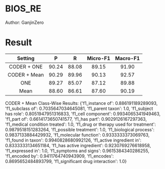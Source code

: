 # BIOS_RE
Author: GanjinZero

# Result
|   Setting    |   P   |   R   | Micro-F1 | Macro-F1 |
| :----------: | :---: | :---: | :------: | :------: |
| CODER + ONE  | 90.24 | 88.08 |  89.15   |  91.90   |
| CODER + Mean | 90.29 | 89.96 |  90.13   |  92.57   |
|     ONE      | 89.27 | 85.07 |  87.12   |  89.88   |
|     Mean     | 88.60 | 86.61 |  87.60   |  90.19   |

CODER + Mean Class-Wise Results:
{'f1_instance of': 0.886191189289093, 'f1_subclass of': 0.7035647034645081, 'f1_parent taxon': 1.0, 'f1_subject has role': 0.8051947951316833, 'f1_cell component': 0.9934065341949463, 'f1_part of': 0.6614173650741577, 'f1_has part': 0.9029126167297363, 'f1_medical condition treated': 1.0, 'f1_drug or therapy used for treatment': 0.9879518151283264, 'f1_possible treatment': 1.0, 'f1_biological process': 0.9837133884429932, 'f1_molecular function': 0.9333333373069763, 'f1_found in taxon': 0.9940828680992126, 'f1_active ingredient in': 0.8333333134651184, 'f1_has active ingredient': 0.9230769276618958, 'f1_expressed in': 1.0, 'f1_symptoms and signs': 0.9615384340286255, 'f1_encoded by': 0.9411764740943909, 'f1_encodes': 0.8695652484893799, 'f1_significant drug interaction': 1.0}
